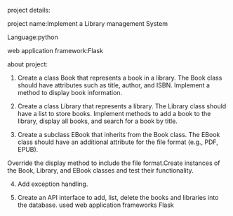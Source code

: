 project details:

project name:Implement a Library management System

Language:python

web application framework:Flask

about project:

1. Create a class Book that represents a book in a library.
The Book class should have attributes such as title, author, and ISBN. Implement a method to display book information.

2. Create a class Library that represents a library. The Library class should have a list to store books.
Implement methods to add a book to the library, display all books, and search for a book by title.

3. Create a subclass EBook that inherits from the Book class. The EBook class should have an additional attribute for the file format (e.g., PDF, EPUB).

Override the display method to include the file format.Create instances of the Book, Library, and EBook classes and test their functionality.

4. Add exception handling.

5. Create an API interface to add, list, delete the books and libraries into the database.
 used web application frameworks Flask
